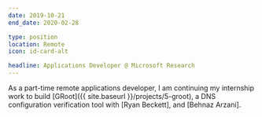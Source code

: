```yaml
---
date: 2019-10-21
end_date: 2020-02-28

type: position
location: Remote
icon: id-card-alt

headline: Applications Developer @ Microsoft Research
---
```


As a part-time remote applications developer, I am continuing my internship work to build [GRoot]({{ site.baseurl }}/projects/5-groot), a DNS configuration verification tool  with [Ryan Beckett], and [Behnaz Arzani].
